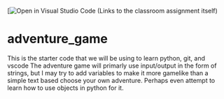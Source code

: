 [![Open in Visual Studio Code](https://classroom.github.com/online_ide?assignment_repo_id=17730004&assignment_repo_type=AssignmentRepo) (Links to the classroom assignment itself)
# adventure_game
This is the starter code that we will be using to learn python, git, and vscode
The adventure game will primarly use input/output in the form of strings, but I may try to add variables to make it more gamelike than a simple text based choose your own adventure. Perhaps even attempt to learn how to use objects in python for it.